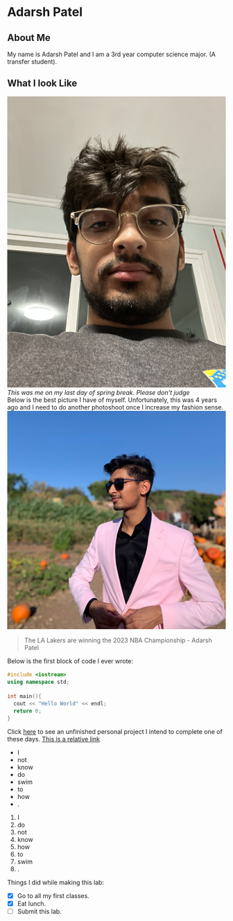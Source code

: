 # Adarsh Patel
## About Me
My name is Adarsh Patel and I am a 3rd year computer science major. (A transfer student).
## What I look Like
![Image](Pictures/70201654571__8B500D0E-E5C0-4DE9-8D0B-1F55C50C3334.JPG)
*This was me on my last day of spring break. Please don't judge*\
Below is the best picture I have of myself. Unfortunately, this was 4 years ago and I need to do another photoshoot once I increase my fashion sense.
![Image](Pictures/29953.JPEG)
> The LA Lakers are winning the 2023 NBA Championship - Adarsh Patel

Below is the first block of code I ever wrote:
``` cpp
#include <iostream>
using namespace std;

int main(){
  cout << "Hello World" << endl;
  return 0;
}
```

Click [here](https://github.com/adarsh249/connect6) to see an unfinished personal project I intend to complete one of these days.
[This is a relative link](./README.md)

- I
- not
- know
- do
- swim
- to
- how
- .

1. I
2. do
3. not
4. know
5. how
6. to
7. swim
8. .

Things I did while making this lab:
- [x] Go to all my first classes.
- [x] Eat lunch.
- [ ] Submit this lab.
